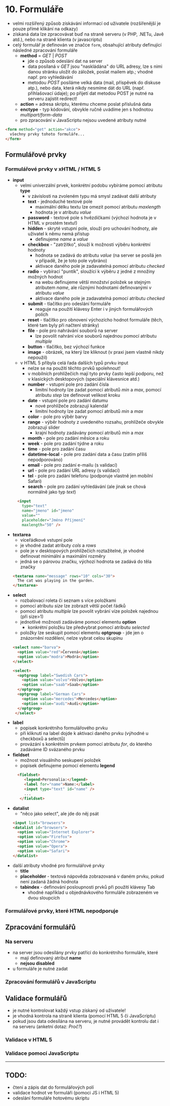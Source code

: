 # 10. Formuláře

- velmi rozšířený způsob získávání informací od uživatele (rozšířenější je pouze přímé klikání na odkazy)
- získaná data lze zpracovávat buď na straně serveru (v PHP, .NETu, Javě atd.), nebo na straně klienta (v javascriptu)
- celý formulář je definován ve značce ```form```, obsahující atributy definující následné zpracování formuláře
  - **method** = *GET* | *POST*
    - jde o způsob odeslání dat na server
    - data posílaná v *GET* jsou "naskládána" do URL adresy, lze s nimi danou stránku uložit do záložek, poslat mailem atp.; vhodné např. pro vyhledávání
    - metodou *POST* posíláme velká data (mail, příspěvek do diskuse atp.), nebo data, která nikdy nesmíme dát do URL (např. přihlašovací údaje); po přijetí dat metodou POST je nutné na serveru zajistit redirect!
  - **action** = adresa skriptu, kterému chceme poslat příslušná data
  - **enctype** - typ kódování, obvykle ručně uvádíme jen s hodnotou *multipart/form-data*
  - pro zpracování v JavaScriptu nejsou uvedené atributy nutné

```html
<form method="get" action="akce">
  všechny prvky tohoto formuláře...
</form>
```

## Formulářové prvky
### Formulářové prvky v xHTML / HTML 5
- **input**
  - velmi univerzální prvek, konkrétní podobu vybíráme pomocí atributu **type**
    - v závislosti na zvoleném typu má smysl zadávat další atributy
    - **text** - jednoduché textové pole
      - maximální délku textu lze omezit pomocí atributu *maxlength*
      - hodnota je v atributu *value*
    - **password** - textové pole s hvězdičkami (výchozí hodnota je v HTML v prostém textu!)
    - **hidden** - skryté vstupní pole, slouží pro uchování hodnoty, ale uživatel k němu nemá přístup
      - definujeme *name* a *value*
    - **checkbox** - "zatržítko", slouží k možnosti výběru konkrétní hodnoty
      - hodnota se zadává do atributu *value* (na server se posílá jen v případě, že je toto pole vybráno)
      - aktivace daného pole je zadavatelná pomocí atributu *checked*
    - **radio** - vybírací "puntík", sloužící k výběru z jedné z množiny možných hodnot
      - na webu definujeme větší množství položek se stejným atributem *name*, ale různými hodnotami definovanými v atributu *value*
      - aktivace daného pole je zadavatelná pomocí atributu *checked*
    - **submit** - tlačítko pro odeslání formuláře
      - reaguje na použití klávesy Enter i v jiných formulářových polích
    - **reset** - tlačítko pro obnovení výchozícho hodnot formuláře (těch, které tam byly při načtení stránky)
    - **file** - pole pro nahrávání souborů na server
      - lze povolit nahrání více souborů najednou pomocí atributu *multiple*
    - **button** - tlačítko, bez výchozí funkce
    - **image** - obrázek, na který lze kliknout (v praxi jsem vlastně nikdy nepoužil)
  - v HTML 5 přibyla celá řada dalších typů prvku input
    - nelze se na použití těchto prvků spolehnout!
    - v mobilních prohlížečích mají tyto prvky často lepší podporu, než v klasických desktopových (speciální klávesnice atd.)
    - **number** - vstupní pole pro zadání čísla
      - limitní hodnoty lze zadat pomocí atributů *min* a *max*, pomocí atributu *step* lze definovat velikost kroku
    - **date** - vstupní pole pro zadání datumu
      - nové prohlížeče zobrazují kalendář
      - limitní hodnoty lze zadat pomocí atributů *min* a *max*
    - **color** - pole pro výběr barvy
    - **range** - výběr hodnoty z uvedeného rozsahu, prohlížeče obvykle zobrazují slider
      - krajní hodnoty zadávány pomocí atributů *min* a *max*
    - **month** - pole pro zadání měsíce a roku
    - **week** - pole pro zadání týdne a roku
    - **time** - pole pro zadání času
    - **datetime-local** - pole pro zadání data a času (zatím příliš nepodporováno)
    - **email** - pole pro zadání e-mailu (s validací)
    - **url** - pole pro zadání URL adresy (s validací)
    - **tel** - pole pro zadání telefonu (podporuje vlastně jen mobilní Safari)
    - **search** - pole pro zadání vyhledávání (ale jinak se chová normálně jako typ *text*)
  ```html
    <input
      type="text"
      name="jmeno" id="jmeno"
      value=""
      placeholder="Jméno Příjmení"
      maxlength="50" />
    ```
- **textarea**
  - víceřádkové vstupní pole
  - je vhodné zadat atributy *cols* a *rows*
  - pole je v desktopových prohlížečích roztažitelné, je vhodné definovat minimální a maximální rozměry
  - jedná se o párovou značku, výchozí hodnota se zadává do těla značky
  ```html
  <textarea name="message" rows="10" cols="30">
    The cat was playing in the garden.
  </textarea>
  ```
- **select**
  - rozbalovací roleta či seznam s více položkami
  - pomocí atributu *size* lze zobrazit větší počet řádků
  - pomocí atributu *multiple* lze povolit vybrání víze položek najednou (při size>1)
  - jednotlivé možnosti zadáváme pomocí elementu **option**
    - konkrétní položku lze předvybrat pomocí atributu *selected*
  - položky lze seskupit pomocí elementu **optgroup** - jde jen o znázornění rozdělení, nelze vybrat celou skupinu
  ```html
  <select name="barva">
    <option value="red">Červená</option>
    <option value="modra">Modrá</option>
  </select>

  <select>
    <optgroup label="Swedish Cars">
      <option value="volvo">Volvo</option>
      <option value="saab">Saab</option>
    </optgroup>
    <optgroup label="German Cars">
      <option value="mercedes">Mercedes</option>
      <option value="audi">Audi</option>
    </optgroup>
   </select>
  ```
- **label**
  - popisek konkrétního formulářového prvku
  - při kliknutí na label dojde k aktivaci daného prvku (výhodné u checkboxů a selectů)
  - provázání s konkrétním prvkem pomocí atributu *for*, do kterého zadáváme ID svázaného prvku
- **fieldset**
  - možnost visuálního seskupení položek
  - popisek definujeme pomocí elementu **legend**
  ```html
    <fieldset>
       <legend>Personalia:</legend>
       <label for="name">Name:</label>
       <input type="text" id="name" />
       ...
     </fieldset>
  ```
- **datalist**
  - "něco jako select", ale jde do něj psát
  ```html
  <input list="browsers">
  <datalist id="browsers">
    <option value="Internet Explorer">
    <option value="Firefox">
    <option value="Chrome">
    <option value="Opera">
    <option value="Safari">
  </datalist>
  ```
- další atributy vhodné pro formulářové prvky
  - **title**
  - **placeholder** - textová nápověda zobrazovaná v daném prvku, pokud není zadaná žádná hodnota
  - **tabindex** - definování posloupnosti prvků při použití klávesy Tab
    - vhodné například u objednávkového formuláře zobrazeném ve dvou sloupcích

### Formulářové prvky, které HTML nepodporuje


## Zpracování formulářů
### Na serveru
- na server jsou odesílány prvky patřící do konkrétního formuláře, které
  - mají definovaný atribut **name**
  - **nejsou disabled**
- u formuláře je nutné zadat

### Zpracování formulářů v JavaScriptu


## Validace formulářů
- je nutné kontrolovat každý vstup získaný od uživatele!
- je vhodná kontrola na straně klienta (pomocí HTML 5 či JavaScriptu)
- pokud jsou data odesílána na serveru, je nutné provádět kontrolu dat i na serveru (anketní dotaz: *Proč?*)

### Validace v HTML 5



### Validace pomocí JavaScriptu


---

## TODO:
- čtení a zápis dat do formulářových polí
- validace hodnot ve formuláři (pomoci JS i HTML 5)
- odeslání formuláře hotovému skriptu
